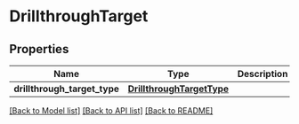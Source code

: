 # DrillthroughTarget

## Properties
Name | Type | Description | Notes
------------ | ------------- | ------------- | -------------
**drillthrough_target_type** | [**DrillthroughTargetType**](DrillthroughTargetType.md) |  | [optional] 

[[Back to Model list]](../README.md#documentation-for-models) [[Back to API list]](../README.md#documentation-for-api-endpoints) [[Back to README]](../README.md)


